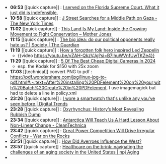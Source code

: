 - **06:53** [[quick capture]] : [I served on the Florida Supreme Court. What it just did is indefensible.](https://slate.com/news-and-politics/2024/04/florida-supreme-court-abortion-ruling-indefensible.html "I served on the Florida Supreme Court. What it just did is indefensible.")
- **10:58** [[quick capture]] : [J Street Searches for a Middle Path on Gaza - The New York Times](https://www.nytimes.com/2024/04/08/us/j-street-lobby-israel-gaza.html "J Street Searches for a Middle Path on Gaza - The New York Times")
- **11:02** [[quick capture]] : [This Land Is My Land: Inside the Growing Movement to Fight Conservation – Mother Jones](https://www.motherjones.com/environment/2024/04/american-stewards-of-liberty-endangered-species-national-parks-byfield-summit/ "This Land Is My Land: Inside the Growing Movement to Fight Conservation – Mother Jones")
- **11:15** [[quick capture]] : [The big idea: do our political opponents really hate us? | Society | The Guardian](https://www.theguardian.com/books/2024/apr/08/the-big-idea-do-our-political-opponents-really-hate-us "The big idea: do our political opponents really hate us? | Society | The Guardian")
- **11:19** [[quick capture]] : [How a forgotten folk hero inspired Led Zeppelin](https://faroutmagazine.co.uk/forgotten-folk-hero-inspired-led-zeppelin/ "How a forgotten folk hero inspired Led Zeppelin")
	- {{video https://youtu.be/vZAH-QkzVJg?si=B7lhuWVnfUwTKZe4}}
- **11:29** [[quick capture]] : [5 Of The Best Cheap Digital Cameras In 2024](https://www.slashgear.com/1553254/best-cheap-digital-cameras/ "5 Of The Best Cheap Digital Cameras In 2024")
	- esp. the Kodak for $150 with 25x zoom
- **17:03** [[technical]] convert PNG to pdf  : https://pdf.wondershare.com/jpg/linux-jpg-to-pdf.html#:~:text=After%20installing%20PDFelement%20on%20your,with%20Batch%20Create%20in%20PDFelement. I use imagemagick but had to delete  a line in policy.xml
- **23:26** [[quick capture]] : [I wore a smartwatch that's unlike any you've seen before | Digital Trends](https://www.digitaltrends.com/mobile/i-wore-xiaomi-watch-s3-smartwatch-unlike-any-you-have-seen/ "I wore a smartwatch that's unlike any you've seen before | Digital Trends")
- **23:28** [[quick capture]] : [Oxyrhynchus: History’s Most Revealing Rubbish Dump](https://www.thecollector.com/oxyrhynchus/ "Oxyrhynchus: History’s Most Revealing Rubbish Dump")
- **23:34** [[quick capture]] : [Antarctica Will Teach Us A Hard Lesson About Non-Linear Change - CleanTechnica](https://cleantechnica.com/2024/04/08/antarctica-will-teach-us-a-hard-lesson-about-non-linear-change/ "Antarctica Will Teach Us A Hard Lesson About Non-Linear Change - CleanTechnica")
- **23:42** [[quick capture]] : [Great Power Competition Will Drive Irregular Conflicts - War on the Rocks](https://warontherocks.com/2024/04/great-power-competition-will-drive-irregular-conflicts/ "Great Power Competition Will Drive Irregular Conflicts - War on the Rocks")
- **23:51** [[quick capture]] : [How Did Averroes Influence the West?](https://www.thecollector.com/how-averroes-influence-the-western-world/ "How Did Averroes Influence the West?")
- **23:57** [[quick capture]] : [Healthcare on the brink: navigating the challenges of an aging society in the United States | npj Aging](https://www.nature.com/articles/s41514-024-00148-2 "Healthcare on the brink: navigating the challenges of an aging society in the United States | npj Aging")
-